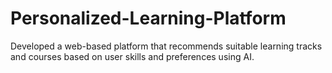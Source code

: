 # Personalized-Learning-Platform
Developed a web-based platform that recommends suitable learning tracks and courses based on user skills and preferences using AI.
